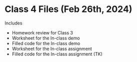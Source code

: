 # Class 4 Files (Feb 26th, 2024)

Includes
- Homework review for Class 3
- Worksheet for the In-class demo
- Filled code for the In-class demo
- Worksheet for the In-class assignment
- Filled code for the In-class assignment (TK)
